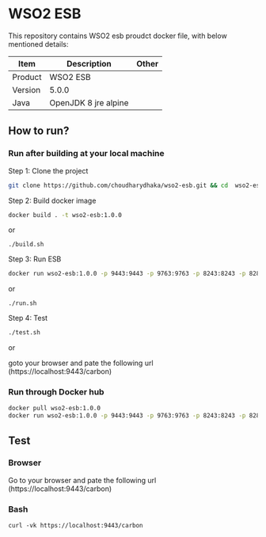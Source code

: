 # WSO2 ESB

This repository contains WSO2 esb proudct docker file, with below mentioned details:

|Item|Description|Other|
|---|--------|--------|
|Product| WSO2 ESB|
|Version| 5.0.0|
|Java|OpenJDK 8 jre alpine|

## How to run?
### Run after building at your local machine
Step 1: Clone the project

```sh
git clone https://github.com/choudharydhaka/wso2-esb.git && cd  wso2-esb
```

Step 2: Build docker image
```sh
docker build . -t wso2-esb:1.0.0
```
or
```
./build.sh
```

Step 3: Run ESB

```sh
docker run wso2-esb:1.0.0 -p 9443:9443 -p 9763:9763 -p 8243:8243 -p 8280:8280 -name wso2-esb
```
or 
```
./run.sh
```

Step 4: Test 

```sh
./test.sh
```
or 

goto your browser and pate the following url (https://localhost:9443/carbon)

### Run through Docker hub

```sh
docker pull wso2-esb:1.0.0
docker run wso2-esb:1.0.0 -p 9443:9443 -p 9763:9763 -p 8243:8243 -p 8280:8280 -name wso2-esb
```

## Test 
### Browser
Go to your browser and pate the following url (https://localhost:9443/carbon)

### Bash
```
curl -vk https://localhost:9443/carbon
```
